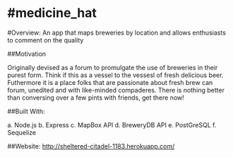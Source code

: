 
#medicine_hat
============

#Overview:
An app that maps breweries by location and allows enthusiasts to comment on the quality

##Motivation

Originally devised as a forum to promulgate the use of breweries in their purest form.  Think if this as a vessel to the vessesl of fresh delicious beer.
Futhermore it is a place folks that are passionate about fresh brew can forum, unedited and with like-minded compaderes.
There is nothing better than conversing over a few pints with friends, get there now!

##Built With:

a. Node.js
b. Express
c. MapBox API
d. BreweryDB API
e. PostGreSQL
f. Sequelize

##Website:
http://sheltered-citadel-1183.herokuapp.com/

